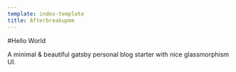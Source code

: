 ```yaml
---
template: index-template
title: Afterbreakupme
---
```


#Hello World

A minimal & beautiful gatsby personal blog starter with nice glassmorphism UI.
